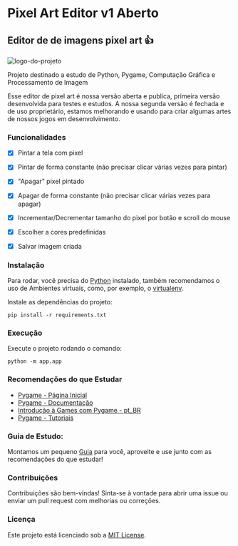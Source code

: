 # Pixel Art Editor v1 Aberto


## Editor de de imagens pixel art 👍

![logo-do-projeto](logo.ico)

Projeto destinado a estudo de Python, Pygame, Computação Gráfica e Processamento de Imagem

Esse editor de pixel art é nossa versão aberta e publica, primeira versão desenvolvida para testes e estudos. A nossa segunda versão é fechada e de uso proprietário, estamos melhorando e usando para criar algumas artes de nossos jogos em desenvolvimento.


### Funcionalidades
- [x] Pintar a tela com pixel
- [x] Pintar de forma constante (não precisar clicar várias vezes para pintar)
- [x] "Apagar" pixel pintado
- [x] Apagar de forma constante (não precisar clicar várias vezes para apagar)
- [x] Incrementar/Decrementar tamanho do pixel por botão e scroll do mouse
- [x] Escolher a cores predefinidas
- [x] Salvar imagem criada


### Instalação

Para rodar, você precisa do [Python](https://www.python.org/) instalado, também recomendamos o uso de Ambientes virtuais, como, por exemplo, o [virtualenv](https://virtualenv.pypa.io/en/latest/).

Instale as dependências do projeto:
```
pip install -r requirements.txt
```


### Execução

Execute o projeto rodando o comando:
```
python -m app.app
```


### Recomendações do que Estudar
- [Pygame - Página Inicial](https://www.pygame.org/news)
- [Pygame - Documentação](https://www.pygame.org/docs/)
- [Introdução à Games com Pygame - pt_BR](https://old.gustavobarbieri.com.br/jogos/jogo/doc/)
- [Pygame - Tutoriais](https://www.pygame.org/wiki/tutorials)


### Guia de Estudo:
Montamos um pequeno [Guia](roadmap-estudo.txt) para você, aproveite e use junto com as recomendações do que estudar!


### Contribuições
Contribuições são bem-vindas! Sinta-se à vontade para abrir uma issue ou enviar um pull request com melhorias ou correções.


### Licença
Este projeto está licenciado sob a [MIT License](LICENSE).